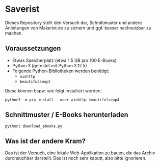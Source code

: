 # Saverist

Dieses Repository stellt den Versuch dar, Schnittmuster und andere Anleitungen von Makerist.de zu
sichern und ggf. besser nachnutzbar zu machen.

## Voraussetzungen

- Etwas Speicherplatz (etwa 1.5 GB pro 100 E-Books)
- Python 3 (getestet mit Python 3.12.5)
- Folgende Python-Bibliotheken werden benötigt:
  * `aiohttp`
  * `beautifulsoup4`

Diese können bspw. wie folgt installiert werden:

```
python3 -m pip install --user aiohttp beautifulsoup4
```

## Schnittmuster / E-Books herunterladen

```
python3 download_ebooks.py
```

## Was ist der andere Kram?

Das ist der Versuch, eine lokale Web-Applikation zu bauen, die das Archiv durchsuchbar darstellt.
Das ist noch sehr kaputt, also bitte ignorieren.
